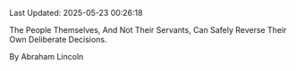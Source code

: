 Last Updated: 2025-05-23 00:26:18

The People Themselves, And Not Their Servants, Can Safely Reverse Their Own Deliberate Decisions.

By Abraham Lincoln